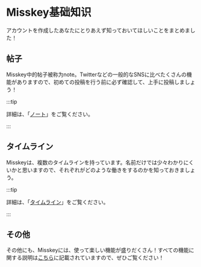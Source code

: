 # Misskey基础知识

アカウントを作成したあなたにとりあえず知っておいてほしいことをまとめました！

## 帖子

Misskey中的帖子被称为note。Twitterなどの一般的なSNSに比べたくさんの機能がありますので、初めての投稿を行う前に必ず確認して、上手に投稿しましょう！

:::tip

詳細は、「[ノート](/docs/for-users/features/note/)」をご覧ください。

:::

## タイムライン

Misskeyは、複数のタイムラインを持っています。名前だけでは少々わかりにくいかと思いますので、それぞれがどのような働きをするのかを知っておきましょう。

:::tip

詳細は、「[タイムライン](/docs/for-users/features/timeline/)」をご覧ください。

:::

## その他

その他にも、Misskeyには、使って楽しい機能が盛りだくさん！すべての機能に関する説明は[こちら](/docs/for-users/features/)に記載されていますので、ぜひご覧ください！
